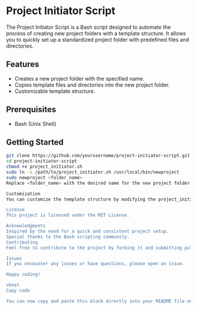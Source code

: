 # Project Initiator Script

The Project Initiator Script is a Bash script designed to automate the process of creating new project folders with a template structure. It allows you to quickly set up a standardized project folder with predefined files and directories.

## Features

- Creates a new project folder with the specified name.
- Copies template files and directories into the new project folder.
- Customizable template structure.

## Prerequisites

- Bash (Unix Shell)

## Getting Started

```bash
git clone https://github.com/yourusername/project-initiator-script.git
cd project-initiator-script
chmod +x project_initiator.sh
sudo ln -s /path/to/project_initiator.sh /usr/local/bin/newproject
sudo newproject <folder_name>
Replace <folder_name> with the desired name for the new project folder.

Customization
You can customize the template structure by modifying the project_initiator.sh script. Adjust the script to fit your project's specific requirements.

License
This project is licensed under the MIT License.

Acknowledgments
Inspired by the need for a quick and consistent project setup.
Special thanks to the Bash scripting community.
Contributing
Feel free to contribute to the project by forking it and submitting pull requests.

Issues
If you encounter any issues or have questions, please open an issue.

Happy coding!

vbnet
Copy code

You can now copy and paste this block directly into your README file on GitHub. If you need any further adjustments, feel free to let me know!
